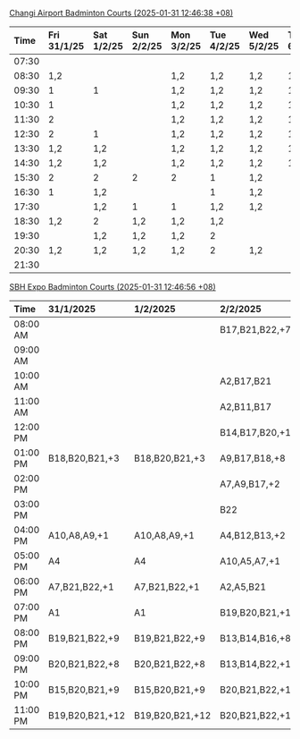 [Changi Airport Badminton Courts (2025-01-31 12:46:38 +08)](https://www.carc.org.sg/FacilityBooking.aspx)

| Time   | Fri 31/1/25   | Sat 1/2/25   | Sun 2/2/25   | Mon 3/2/25   | Tue 4/2/25   | Wed 5/2/25   | Thu 6/2/25   |
|:-------|:--------------|:-------------|:-------------|:-------------|:-------------|:-------------|:-------------|
| 07:30  |               |              |              |              |              |              |              |
| 08:30  | 1,2           |              |              | 1,2          | 1,2          | 1,2          | 1,2          |
| 09:30  | 1             | 1            |              | 1,2          | 1,2          | 1,2          | 1,2          |
| 10:30  | 1             |              |              | 1,2          | 1,2          | 1,2          | 1,2          |
| 11:30  | 2             |              |              | 1,2          | 1,2          | 1,2          | 1,2          |
| 12:30  | 2             | 1            |              | 1,2          | 1,2          | 1,2          | 1,2          |
| 13:30  | 1,2           | 1,2          |              | 1,2          | 1,2          | 1,2          | 1,2          |
| 14:30  | 1,2           | 1,2          |              | 1,2          | 1,2          | 1,2          | 1,2          |
| 15:30  | 2             | 2            | 2            | 2            | 1            | 1,2          |              |
| 16:30  | 1             | 1,2          |              |              | 1            | 1,2          |              |
| 17:30  |               | 1,2          | 1            | 1            | 1,2          | 1,2          |              |
| 18:30  | 1,2           | 2            | 1,2          | 1,2          | 1,2          |              |              |
| 19:30  |               | 1,2          | 1,2          | 1,2          | 2            |              |              |
| 20:30  | 1,2           | 1,2          | 1,2          | 1,2          | 2            | 1,2          |              |
| 21:30  |               |              |              |              |              |              |              |

[SBH Expo Badminton Courts (2025-01-31 12:46:56 +08)](https://singaporebadmintonhall.getomnify.com/widgets/O3MRKGBH359GA55KHMG1RD)

| Time     | 31/1/2025       | 1/2/2025        | 2/2/2025        | 3/2/2025        | 4/2/2025        | 5/2/2025        | 6/2/2025        |
|:---------|:----------------|:----------------|:----------------|:----------------|:----------------|:----------------|:----------------|
| 08:00 AM |                 |                 | B17,B21,B22,+7  | B20,B21,B22,+12 | B19,B21,B22,+14 | B19,B21,B22,+19 | B19,B21,B22,+19 |
| 09:00 AM |                 |                 |                 |                 | B19,B21,B22,+13 | B19,B21,B22,+19 | B19,B21,B22,+19 |
| 10:00 AM |                 |                 | A2,B17,B21      |                 | B19,B20,B21,+16 | B19,B21,B22,+16 | B19,B20,B22,+18 |
| 11:00 AM |                 |                 | A2,B11,B17      | A7,A8,A9,+1     | B19,B20,B21,+17 | B19,B21,B22,+18 | B19,B20,B22,+18 |
| 12:00 PM |                 |                 | B14,B17,B20,+11 | B15,B16,B17,+3  | B19,B21,B22,+11 | B19,B21,B22,+19 | B19,B21,B22,+19 |
| 01:00 PM | B18,B20,B21,+3  | B18,B20,B21,+3  | A9,B17,B18,+8   | B19,B21,B22,+6  | B20,B21,B22,+10 | B19,B21,B22,+19 | B19,B21,B22,+19 |
| 02:00 PM |                 |                 | A7,A9,B17,+2    | A7,A8           | B20,B21,B22,+15 | B19,B21,B22,+19 | B19,B21,B22,+14 |
| 03:00 PM |                 |                 | B22             | A8,B11          | A3,B11,B18,+2   | B19,B20,B21,+8  | B19,B21,B22,+12 |
| 04:00 PM | A10,A8,A9,+1    | A10,A8,A9,+1    | A4,B12,B13,+2   |                 | A2,A3           | B15,B16,B21,+3  | B14,B15,B17,+5  |
| 05:00 PM | A4              | A4              | A10,A5,A7,+1    | B12,B13,B17,+5  | A3,B13,B14,+2   | B16             | A10             |
| 06:00 PM | A7,B21,B22,+1   | A7,B21,B22,+1   | A2,A5,B21       | A10,A9,B21,+6   | A5,B14,B15,+4   | A10,B16,B21     |                 |
| 07:00 PM | A1              | A1              | B19,B20,B21,+1  | B16,B19,B21,+11 | B19,B21,B22,+9  | A10,B21,B22     |                 |
| 08:00 PM | B19,B21,B22,+9  | B19,B21,B22,+9  | B13,B14,B16,+8  | B20,B21,B22,+17 |                 |                 | B19,B20,B22,+3  |
| 09:00 PM | B20,B21,B22,+8  | B20,B21,B22,+8  | B13,B14,B22,+10 | B20,B21,B22,+18 |                 |                 | B19,B20,B22,+3  |
| 10:00 PM | B15,B20,B21,+9  | B15,B20,B21,+9  | B20,B21,B22,+17 | A10,A8,A9,+7    | A10,A8,A9,+7    | A10,A8,A9,+7    |                 |
| 11:00 PM | B19,B20,B21,+12 | B19,B20,B21,+12 | B20,B21,B22,+18 | A10,A8,A9,+7    | A10,A8,A9,+7    | A10,A8,A9,+7    |                 |
